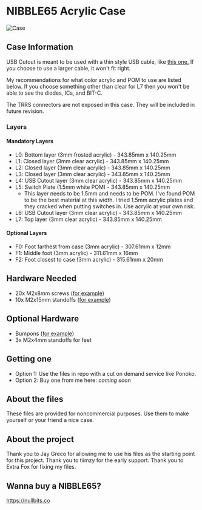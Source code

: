 # NIBBLE65 Acrylic Case
![Case](https://lakeebs.com/image/https%3A%2F%2Fs3-us-west-2.amazonaws.com%2Fsecure.notion-static.com%2Ff597e60c-5bea-4ae4-8fd5-002c96eeb762%2FD89D77D6-C0DA-456D-B645-72F465B2369E_1_105_c.jpeg?table=block&id=cf671254-c97b-4279-8cf2-b75e2456387a&width=2050&userId=&cache=v2)

## Case Information
USB Cutout is meant to be used with a thin style USB cable, like [this one.](https://www.amazon.com/gp/product/B08M16YSTB/ref=ppx_yo_dt_b_search_asin_title?ie=UTF8&psc=1) If you choose to use a larger cable, it won't fit right. 

My recommendations for what color acrylic and POM to use are listed below. If you choose something other than clear for L7 then you won't be able to see the diodes, ICs, and BIT-C.

The TRRS connectors are not exposed in this case. They will be included in future revision.

### Layers
#### Mandatory Layers
* L0: Bottom layer (3mm frosted acrylic) - 343.85mm x 140.25mm
* L1: Closed layer (3mm clear acrylic) - 343.85mm x 140.25mm
* L2: Closed layer (3mm clear acrylic) - 343.85mm x 140.25mm
* L3: Closed layer (3mm clear acrylic) - 343.85mm x 140.25mm
* L4: USB Cutout layer (3mm clear acrylic) - 343.85mm x 140.25mm
* L5: Switch Plate (1.5mm white POM) - 343.85mm x 140.25mm
  * This layer needs to be 1.5mm and needs to be POM. I've found POM to be the best material at this width. I tried 1.5mm acrylic plates and they cracked when putting switches in. Use acrylic at your own risk.
* L6: USB Cutout layer (3mm clear acrylic) - 343.85mm x 140.25mm
* L7: Top layer (3mm clear acrylic) - 343.85mm x 140.25mm

#### Optional Layers
* F0: Foot farthest from case (3mm acrylic) - 307.61mm x 12mm
* F1: Middle foot (3mm acrylic) - 311.61mm x 16mm
* F2: Foot closest to case (3mm acrylic) - 315.61mm x 20mm

## Hardware Needed
* 20x M2x8mm screws ([for example](https://www.amazon.com/gp/product/B01B1OD0D2/ref=ppx_yo_dt_b_asin_title_o04_s00?ie=UTF8&psc=1))
* 10x M2x15mm standoffs ([for example](https://www.amazon.com/gp/product/B08LCXXZ16/ref=ppx_yo_dt_b_asin_title_o00_s00?ie=UTF8&psc=1))

## Optional Hardware
* Bumpons ([for example](https://www.amazon.com/gp/product/B001JAW454/ref=ppx_yo_dt_b_search_asin_title?ie=UTF8&psc=1))
* 3x M2x4mm standoffs for feet

## Getting one
* Option 1: Use the files in repo with a cut on demand service like Ponoko. 
* Option 2: Buy one from me here: *coming soon*

## About the files
These files are provided for noncommercial purposes. Use them to make yourself or your friend a nice case. 

## About the project
Thank you to Jay Greco for allowing me to use his files as the starting point for this project. Thank you to tiimzy for the early support. Thank you to Extra Fox for fixing my files.

## Wanna buy a NIBBLE65?
https://nullbits.co

